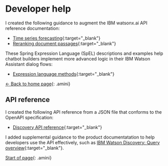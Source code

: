 # Developer help

I created the following guidance to augment the IBM watsonx.ai API reference documentation:

- [Time series forecasting](https://michelle-miller.github.io/samples/wx-time-series-api-sample.pdf){:target="_blank"}
- [Reranking document passages](https://michelle-miller.github.io/samples/wx-rerank-api-sample.pdf){:target="_blank"}

These Spring Expression Language (SpEL) descriptions and examples help chatbot builders implement more advanced logic in their IBM Watson Assistant dialog flows:

- [Expression language methods](https://michelle-miller.github.io/samples/assistant-spel-sample.pdf){:target="_blank"}

[<- Back to home page](https://michelle-miller.github.io){: .amini}

## API reference

I created the following API reference from a JSON file that conforms to the OpenAPI specification:

- [Discovery API reference](https://cloud.ibm.com/apidocs/discovery-data){:target="_blank"}

I added supplemental guidance to the product documentatation to help developers use the API effectively, such as [IBM Watson Discovery: Query overview](https://michelle-miller.github.io/samples/discovery-data-query-api-sample.pdf){:target="_blank"}.

[Start of page](https://michelle-miller.github.io/developer-help.html){: .amini}
